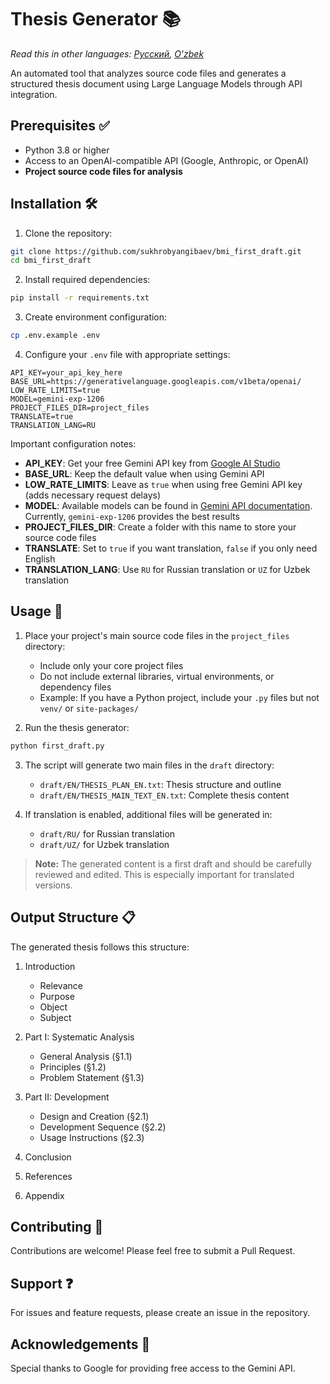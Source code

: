 # Thesis Generator 📚

*Read this in other languages: [Русский](README.ru.md), [O'zbek](README.uz.md)*

An automated tool that analyzes source code files and generates a structured thesis document using Large Language Models through API integration.

## Prerequisites ✅

- Python 3.8 or higher
- Access to an OpenAI-compatible API (Google, Anthropic, or OpenAI)
- **Project source code files for analysis**

## Installation 🛠️

1. Clone the repository:
```bash
git clone https://github.com/sukhrobyangibaev/bmi_first_draft.git
cd bmi_first_draft
```

2. Install required dependencies:
```bash
pip install -r requirements.txt
```

3. Create environment configuration:
```bash
cp .env.example .env
```

4. Configure your `.env` file with appropriate settings:
```env
API_KEY=your_api_key_here
BASE_URL=https://generativelanguage.googleapis.com/v1beta/openai/
LOW_RATE_LIMITS=true
MODEL=gemini-exp-1206
PROJECT_FILES_DIR=project_files
TRANSLATE=true
TRANSLATION_LANG=RU
```

Important configuration notes:

- **API_KEY**: Get your free Gemini API key from [Google AI Studio](https://aistudio.google.com/app/apikey)
- **BASE_URL**: Keep the default value when using Gemini API
- **LOW_RATE_LIMITS**: Leave as `true` when using free Gemini API key (adds necessary request delays)
- **MODEL**: Available models can be found in [Gemini API documentation](https://ai.google.dev/gemini-api/docs/models/gemini). Currently, `gemini-exp-1206` provides the best results
- **PROJECT_FILES_DIR**: Create a folder with this name to store your source code files
- **TRANSLATE**: Set to `true` if you want translation, `false` if you only need English
- **TRANSLATION_LANG**: Use `RU` for Russian translation or `UZ` for Uzbek translation


## Usage 🚀

1. Place your project's main source code files in the `project_files` directory:
   - Include only your core project files
   - Do not include external libraries, virtual environments, or dependency files
   - Example: If you have a Python project, include your `.py` files but not `venv/` or `site-packages/`

2. Run the thesis generator:
```bash
python first_draft.py
```

3. The script will generate two main files in the `draft` directory:
   - `draft/EN/THESIS_PLAN_EN.txt`: Thesis structure and outline
   - `draft/EN/THESIS_MAIN_TEXT_EN.txt`: Complete thesis content

4. If translation is enabled, additional files will be generated in:
   - `draft/RU/` for Russian translation
   - `draft/UZ/` for Uzbek translation

> **Note:** The generated content is a first draft and should be carefully reviewed and edited. This is especially important for translated versions.


## Output Structure 📋

The generated thesis follows this structure:

1. Introduction
   - Relevance
   - Purpose
   - Object
   - Subject

2. Part I: Systematic Analysis
   - General Analysis (§1.1)
   - Principles (§1.2)
   - Problem Statement (§1.3)

3. Part II: Development
   - Design and Creation (§2.1)
   - Development Sequence (§2.2)
   - Usage Instructions (§2.3)

4. Conclusion

5. References

6. Appendix

## Contributing 🤝

Contributions are welcome! Please feel free to submit a Pull Request.

## Support ❓

For issues and feature requests, please create an issue in the repository.

## Acknowledgements 🙏

Special thanks to Google for providing free access to the Gemini API.